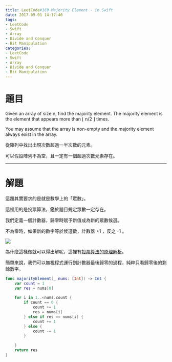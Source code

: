 ```yaml
---
title: LeetCode#169 Majority Element - in Swift
date: 2017-09-01 14:17:46
tags:
- LeetCode
- Swift
- Array
- Divide and Conquer
- Bit Manipulation
categories:
- LeetCode
- Swift
- Array
- Divide and Conquer
- Bit Manipulation
---
```


# 題目

Given an array of size n, find the majority element. The majority element is the element that appears more than ⌊ n/2 ⌋ times.

You may assume that the array is non-empty and the majority element always exist in the array.

從陣列中找出出現次數超過一半次數的元素。

可以假設陣列不為空，且一定有一個超過次數元素存在。

---

# 解題

這題其實要求的是就是數學上的「眾數」。

這裡用的是投票算法，鑑於題目規定眾數一定存在。

我們定義一個計數器，歸零時賦予新值成為新的眾數候選。

不為零時，如果新的數字等於候選數，計數器 +1 ，反之 -1 。

![](leetcode-169/boyer_moore_algor.gif)

為什麼這樣做就可以得出解呢，這裡有[投票算法的原理解析](http://blog.csdn.net/kimixuchen/article/details/52787307#原理解析)。

簡單來說，我們可以無視程式運行到計數器最後歸零的過程，純粹只看歸零後的剩餘數字。

``` swift
func majorityElement(_ nums: [Int]) -> Int {
    var count = 1
    var res = nums[0]
    
    for i in 1..<nums.count {
        if count == 0 {
            count += 1
            res = nums[i]
        } else if res == nums[i] {
            count += 1
        } else {
            count -= 1
        }
        
    }
    return res
}
```